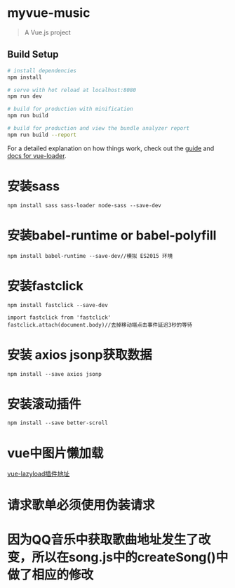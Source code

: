 # myvue-music

> A Vue.js project

## Build Setup

``` bash
# install dependencies
npm install

# serve with hot reload at localhost:8080
npm run dev

# build for production with minification
npm run build

# build for production and view the bundle analyzer report
npm run build --report
```

For a detailed explanation on how things work, check out the [guide](http://vuejs-templates.github.io/webpack/) and [docs for vue-loader](http://vuejs.github.io/vue-loader).


# 安装sass
	npm install sass sass-loader node-sass --save-dev

# 安装babel-runtime  or babel-polyfill
	npm install babel-runtime --save-dev//模拟 ES2015 环境

# 安装fastclick
	npm install fastclick --save-dev
	
	import fastclick from 'fastclick'
	fastclick.attach(document.body)//去掉移动端点击事件延迟3秒的等待

# 安装 axios jsonp获取数据
	npm install --save axios jsonp 

# 安装滚动插件
	npm install --save better-scroll

# vue中图片懒加载
[vue-lazyload插件地址](https://github.com/hilongjw/vue-lazyload)

# 请求歌单必须使用伪装请求

# 因为QQ音乐中获取歌曲地址发生了改变，所以在song.js中的createSong()中做了相应的修改